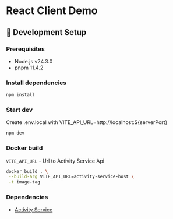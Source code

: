 # React Client Demo

## 🧪 Development Setup

### Prerequisites
- Node.js v24.3.0
- pnpm 11.4.2

### Install dependencies
```bash
npm install
```

### Start dev

Create .env.local with VITE_API_URL=http://localhost:${serverPort}

```bash
npm dev 
```

### Docker build

```VITE_API_URL``` - Url to Activity Service Api

```bash
docker build . \
 --build-arg VITE_API_URL=activity-service-host \
 -t image-tag 
```

### Dependencies
- [Activity Service](https://github.com/nejkit/user-activity-service)